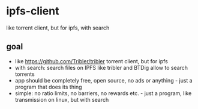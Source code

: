 # ipfs-client
like torrent client, but for ipfs, with search

## goal

- like https://github.com/Tribler/tribler torrent client, but for ipfs
- with search: search files on IPFS like tribler and BTDig allow to search torrents
- app should be completely free, open source, no ads or anything - just a program that does its thing
- simple: no ratio limits, no barriers, no rewards etc. - just a program, like transmission on linux, but with search